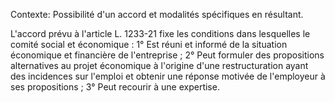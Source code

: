 Contexte: Possibilité d'un accord et modalités spécifiques en résultant.

L'accord prévu à l'article L. 1233-21 fixe les conditions dans lesquelles le comité social et économique : 1° Est réuni et informé de la situation économique et financière de l'entreprise ; 2° Peut formuler des propositions alternatives au projet économique à l'origine d'une restructuration ayant des incidences sur l'emploi et obtenir une réponse motivée de l'employeur à ses propositions ; 3° Peut recourir à une expertise.